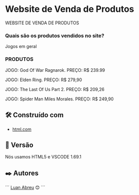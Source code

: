 # Website de Venda de Produtos

WEBSITE DE VENDA DE PRODUTOS
### Quais são os produtos vendidos no site?

Jogos em geral


### PRODUTOS


JOGO: God Of War Ragnarok. PREÇO: R$ 239.99


JOGO: Elden Ring. PREÇO: R$ 279,90


JOGO: The Last Of Us Part 2. PREÇO: R$ 209,26


JOGO: Spider Man Miles Morales. PREÇO: R$ 249,90



## 🛠️ Construído com
* [html.com]()


## 📌 Versão

Nós usamos HTML5 e VSCODE 1.69.1 

## ✒️ Autores
´´´
[Luan Abreu](https://gist.github.com/luan18alencar) 😊
´´´
